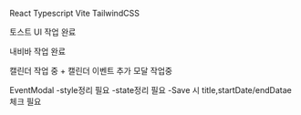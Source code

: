 React
Typescript
Vite
TailwindCSS



토스트 UI 작업 완료

내비바 작업 완료

캘린더 작업 중 + 캘린더 이벤트 추가 모달 작업중


EventModal 
-style정리 필요
-state정리 필요
-Save 시 title,startDate/endDatae 체크 필요
